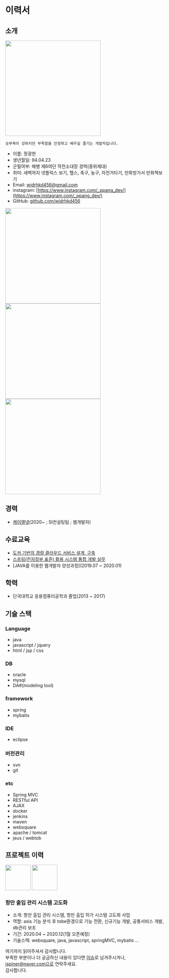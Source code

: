 # 이력서

## 소개
<img src='https://github.com/wjdrhkd456/RESUME/blob/main/IMAGES/mainProfile.jpg' width=300px height=300px/>

```
승부욕이 강하지만 부족함을 인정하고 배우길 즐기는 개발자입니다.
```

- 이름: 정광현
- 생년월일: 94.04.23
- 군필여부: 해병 제6여단 작전소대장 경력(중위제대)
- 취미: 새벽까지 넷플릭스 보기, 헬스, 축구, 농구, 자전거타기, 만화방가서 만화책보기
- Email: wjdrhkd456@gmail.com
- instagram: [https://www.instagram.com/_ppang_dev/](https://www.instagram.com/_ppang_dev/)
- GitHub: [github.com/wjdrhkd456](https://github.com/wjdrhkd456)

<img src='https://github.com/wjdrhkd456/RESUME/blob/main/IMAGES/soccer.jpg' width=300px height=300px/> <img src='https://github.com/wjdrhkd456/RESUME/blob/main/IMAGES/give_and_race.jpg' width=300px height=300px/> <img src='https://github.com/wjdrhkd456/RESUME/blob/main/IMAGES/marine.jpg' width=300px height=300px/>

## 경력
- [케이엘넷](http://klnet.co.kr)(2020~ ; SI컨설팅팀 ; 웹개발자)

## 수료교육
- [도커 기반의 경량 클라우드 서비스 설계, 구축](2020)
- [스프링(전자정부 표준) 활용 시스템 통합 개발 실무](2020)
- [JAVA를 이용한 웹개발자 양성과정](2019.07 ~ 2020.01)

## 학력
- 단국대학교 응용컴퓨터공학과 졸업(2013 ~ 2017)

## 기술 스택
### Language
- java
- javascript / jquery
- html / jsp / css

### DB
- oracle
- mysql
- DA#(modeling tool)

### framework
- spring
- mybatis

### IDE
- eclipse

### 버전관리
- svn
- git

### etc
- Spring MVC
- RESTful API
- AJAX
- docker
- jenkins
- maven
- websquare
- apache / tomcat
- jeus / webtob

## 프로젝트 이력

<img src='https://github.com/wjdrhkd456/RESUME/blob/main/IMAGES/apply.PNG' height='80px'/> <img src='https://github.com/wjdrhkd456/RESUME/blob/main/IMAGES/permit.PNG' height='80px'/>

### 항만 출입 관리 시스템 고도화
- 소개: 항만 출입 관리 시스템, 항만 출입 허가 시스템 고도화 사업 
- 역할: asis 기능 분석 후 tobe환경으로 기능 전환, 신규기능 개발, 공통서비스 개발, db관리 보조 
- 기간: 2020.04 ~ 2020.12(1월 오픈예정)
- 기술스택: websquare, java, javascript, springMVC, mybatis ...


여기까지 읽어주셔서 감사합니다. <br/>
부족한 부분이나 더 궁금하신 내용이 있다면 [이슈](https://github.com/JSpiner/RESUME/issues)로 남겨주시겨나, jspiner@naver.com으로 연락주세요.<br/>
감사합니다.
